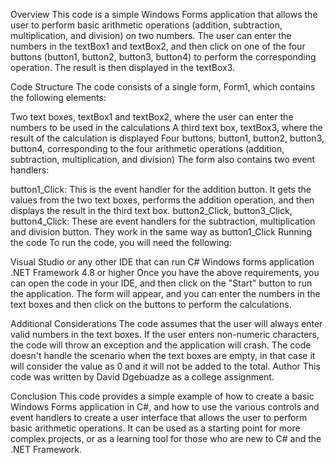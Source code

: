 Overview
This code is a simple Windows Forms application that allows the user to perform basic arithmetic operations (addition, subtraction, multiplication, and division) on two numbers. The user can enter the numbers in the textBox1 and textBox2, and then click on one of the four buttons (button1, button2, button3, button4) to perform the corresponding operation. The result is then displayed in the textBox3.

Code Structure
The code consists of a single form, Form1, which contains the following elements:

Two text boxes, textBox1 and textBox2, where the user can enter the numbers to be used in the calculations
A third text box, textBox3, where the result of the calculation is displayed
Four buttons, button1, button2, button3, button4, corresponding to the four arithmetic operations (addition, subtraction, multiplication, and division)
The form also contains two event handlers:

button1_Click: This is the event handler for the addition button. It gets the values from the two text boxes, performs the addition operation, and then displays the result in the third text box.
button2_Click, button3_Click, button4_Click: These are event handlers for the subtraction, multiplication and division button. They work in the same way as button1_Click
Running the code
To run the code, you will need the following:

Visual Studio or any other IDE that can run C# Windows forms application
.NET Framework 4.8 or higher
Once you have the above requirements, you can open the code in your IDE, and then click on the "Start" button to run the application. The form will appear, and you can enter the numbers in the text boxes and then click on the buttons to perform the calculations.

Additional Considerations
The code assumes that the user will always enter valid numbers in the text boxes. If the user enters non-numeric characters, the code will throw an exception and the application will crash.
The code doesn't handle the scenario when the text boxes are empty, in that case it will consider the value as 0 and it will not be added to the total.
Author
This code was written by David Dgebuadze as a college assignment.

Conclusion
This code provides a simple example of how to create a basic Windows Forms application in C#, and how to use the various controls and event handlers to create a user interface that allows the user to perform basic arithmetic operations. It can be used as a starting point for more complex projects, or as a learning tool for those who are new to C# and the .NET Framework.
